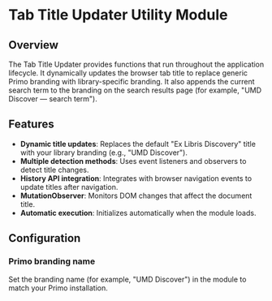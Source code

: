 # Tab Title Updater Utility Module

## Overview

The Tab Title Updater provides functions that run throughout the application lifecycle. It dynamically updates the browser tab title to replace generic Primo branding with library-specific branding. It also appends the current search term to the branding on the search results page (for example, "UMD Discover — search term").

## Features

- **Dynamic title updates**: Replaces the default "Ex Libris Discovery" title with your library branding (e.g., "UMD Discover").
- **Multiple detection methods**: Uses event listeners and observers to detect title changes.
- **History API integration**: Integrates with browser navigation events to update titles after navigation.
- **MutationObserver**: Monitors DOM changes that affect the document title.
- **Automatic execution**: Initializes automatically when the module loads.

## Configuration

### Primo branding name

Set the branding name (for example, "UMD Discover") in the module to match your Primo installation.
